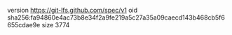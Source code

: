 version https://git-lfs.github.com/spec/v1
oid sha256:fa94860e4ac73b8e34f2a9fe219a5c27a35a09caecd143b468cb5f6655cdae9e
size 3774
